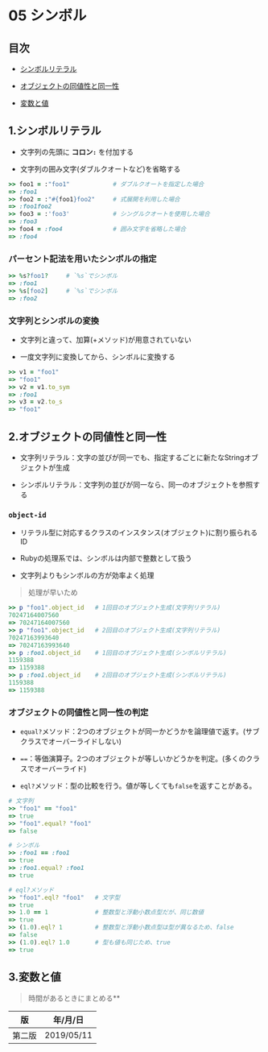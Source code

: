 05 シンボル
==========

## 目次

* [シンボルリテラル](#1シンボルリテラル)

* [オブジェクトの同値性と同一性](#2オブジェクトの同値性と同一性)

* [変数と値](#3変数と値)



## 1.シンボルリテラル

* 文字列の先頭に **コロン`:`** を付加する

* 文字列の囲み文字(ダブルクオートなど)を省略する

```ruby
>> foo1 = :"foo1"            # ダブルクオートを指定した場合
=> :foo1
>> foo2 = :"#{foo1}foo2"     # 式展開を利用した場合
=> :foo1foo2
>> foo3 = :'foo3'            # シングルクオートを使用した場合
=> :foo3
>> foo4 = :foo4              # 囲み文字を省略した場合
=> :foo4
```



### パーセント記法を用いたシンボルの指定

```ruby
>> %s?foo1?     # `%s`でシンボル
=> :foo1
>> %s[foo2]     # `%s`でシンボル
=> :foo2
```



### 文字列とシンボルの変換

* 文字列と違って、加算(+メソッド)が用意されていない

* 一度文字列に変換してから、シンボルに変換する

```ruby
>> v1 = "foo1"
=> "foo1"
>> v2 = v1.to_sym
=> :foo1
>> v3 = v2.to_s
=> "foo1"
```



## 2.オブジェクトの同値性と同一性

* 文字列リテラル：文字の並びが同一でも、指定するごとに新たなStringオブジェクトが生成

* シンボルリテラル：文字列の並びが同一なら、同一のオブジェクトを参照する



### `object-id`

* リテラル型に対応するクラスのインスタンス(オブジェクト)に割り振られるID

* Rubyの処理系では、シンボルは内部で整数として扱う

* 文字列よりもシンボルの方が効率よく処理

> 処理が早いため

```ruby
>> p "foo1".object_id   # 1回目のオブジェクト生成(文字列リテラル)
70247164007560
=> 70247164007560
>> p "foo1".object_id   # 2回目のオブジェクト生成(文字列リテラル)
70247163993640
=> 70247163993640
>> p :foo1.object_id    # 1回目のオブジェクト生成(シンボルリテラル)
1159388
=> 1159388
>> p :foo1.object_id    # 2回目のオブジェクト生成(シンボルリテラル)
1159388
=> 1159388
```



### オブジェクトの同値性と同一性の判定

* `equal?`メソッド：2つのオブジェクトが同一かどうかを論理値で返す。(サブクラスでオーバーライドしない)

* `==`：等価演算子。2つのオブジェクトが等しいかどうかを判定。(多くのクラスでオーバーライド)

* `eql?`メソッド：型の比較を行う。値が等しくても`false`を返すことがある。

```ruby
# 文字列
>> "foo1" == "foo1"
=> true
>> "foo1".equal? "foo1"
=> false

# シンボル
>> :foo1 == :foo1
=> true
>> :foo1.equal? :foo1
=> true

# eql?メソッド
>> "foo1".eql? "foo1"   # 文字型
=> true
>> 1.0 == 1             # 整数型と浮動小数点型だが、同じ数値
=> true
>> (1.0).eql? 1         # 整数型と浮動小数点型は型が異なるため、false
=> false
>> (1.0).eql? 1.0       # 型も値も同じため、true
=> true
```



## 3.変数と値

> 時間があるときにまとめる**



| 版     | 年/月/日   |
| ------ | ---------- |
| 第二版 | 2019/05/11 |
